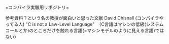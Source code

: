 =コンパイラ実験用リポジトリ=

参考資料？という名の教授が面白いと思った文献
David Chisnall (コンパイラやってる人)
"C is not a Law-Level Language"　（C言語はマシンの低級(システムコールとか)のところだけを触れる言語(=マシンモデルのように見える言語)ではない）
